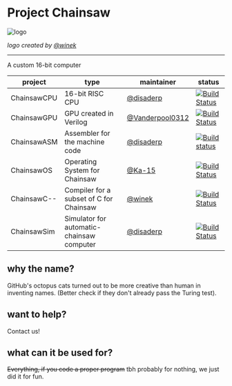# Project Chainsaw 
![logo](http://rawgit.com/disaderp/automatic-chainsaw/master/SCHEMATIC/chainsaw.svg)

*logo created by [@winek](https://github.com/winek)*

---

A custom 16-bit computer

|project|type|maintainer|status|
|---|---|---|---|
|ChainsawCPU|16-bit RISC CPU|[@disaderp](https://github.com/disaderp)|[![Build Status](https://travis-matrix-badges.herokuapp.com/repos/disaderp/automatic-chainsaw/branches/master/2)](https://travis-ci.org/disaderp/automatic-chainsaw)|
|ChainsawGPU|GPU created in Verilog|[@Vanderpool0312](https://github.com/Vanderpool0312)|[![Build Status](https://travis-matrix-badges.herokuapp.com/repos/disaderp/automatic-chainsaw/branches/master/3)](https://travis-ci.org/disaderp/automatic-chainsaw)|
|ChainsawASM|Assembler for the machine code|[@disaderp](https://github.com/disaderp)|[![Build status](https://ci.appveyor.com/api/projects/status/xo4shwgw1nuei6qw/branch/master?svg=true)](https://ci.appveyor.com/project/disaderp/automatic-chainsaw/branch/master)|
|ChainsawOS|Operating System for Chainsaw|[@Ka-15](https://github.com/Ka-15)|[![Build Status](https://travis-matrix-badges.herokuapp.com/repos/disaderp/automatic-chainsaw/branches/master/4)](https://travis-ci.org/disaderp/automatic-chainsaw)|
|ChainsawC--|Compiler for a subset of C for Chainsaw|[@winek](https://github.com/disaderp)|[![Build Status](https://travis-matrix-badges.herokuapp.com/repos/disaderp/automatic-chainsaw/branches/master/1)](https://travis-ci.org/disaderp/automatic-chainsaw)|
|ChainsawSim|Simulator for automatic-chainsaw computer|[@disaderp](https://github.com/disaderp)|[![Build Status](https://travis-matrix-badges.herokuapp.com/repos/disaderp/automatic-chainsaw/branches/master/5)](https://travis-ci.org/disaderp/automatic-chainsaw)|


## why the name?


GitHub's octopus cats turned out to be more creative than human in inventing names. (Better check if they don't already pass the Turing test).

## want to help?

Contact us!

## what can it be used for?

~~Everything, if you code a proper program~~ tbh probably for nothing, we just did it for fun.


